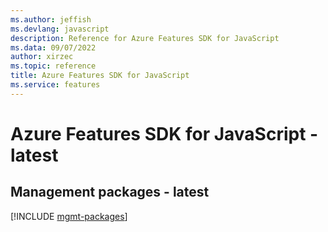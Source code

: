 ```yaml
---
ms.author: jeffish
ms.devlang: javascript
description: Reference for Azure Features SDK for JavaScript
ms.data: 09/07/2022
author: xirzec
ms.topic: reference
title: Azure Features SDK for JavaScript
ms.service: features
---
```

# Azure Features SDK for JavaScript - latest

## Management packages - latest
[!INCLUDE [mgmt-packages](features-mgmt-index.md)]